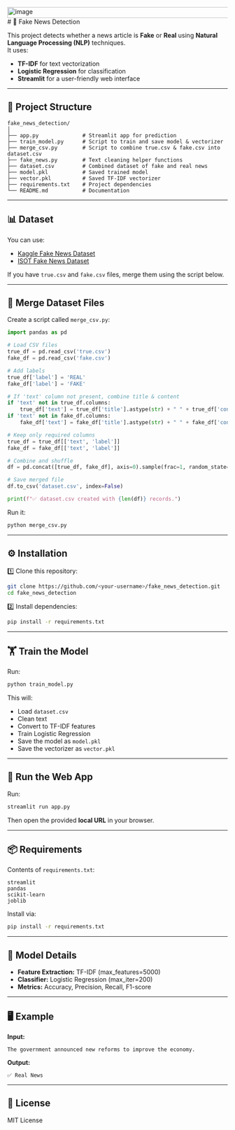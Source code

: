 <img width="696" height="25" alt="image" src="https://github.com/user-attachments/assets/fa634aa8-b70b-4095-b4f7-73bd83528e1f" /># 📰 Fake News Detection

This project detects whether a news article is **Fake** or **Real** using **Natural Language Processing (NLP)** techniques.  
It uses:
- **TF-IDF** for text vectorization  
- **Logistic Regression** for classification  
- **Streamlit** for a user-friendly web interface  

---

## 📂 Project Structure
```
fake_news_detection/
│
├── app.py              # Streamlit app for prediction
├── train_model.py      # Script to train and save model & vectorizer
├── merge_csv.py        # Script to combine true.csv & fake.csv into dataset.csv
├── fake_news.py        # Text cleaning helper functions
├── dataset.csv         # Combined dataset of fake and real news
├── model.pkl           # Saved trained model
├── vector.pkl          # Saved TF-IDF vectorizer
├── requirements.txt    # Project dependencies
└── README.md           # Documentation
```

---

## 📊 Dataset

You can use:
- [Kaggle Fake News Dataset](https://www.kaggle.com/c/fake-news/data)
- [ISOT Fake News Dataset](https://www.uvic.ca/engineering/ece/isot/datasets/index.php)

If you have `true.csv` and `fake.csv` files, merge them using the script below.

---

## 🔄 Merge Dataset Files

Create a script called `merge_csv.py`:

```python
import pandas as pd

# Load CSV files
true_df = pd.read_csv('true.csv')
fake_df = pd.read_csv('fake.csv')

# Add labels
true_df['label'] = 'REAL'
fake_df['label'] = 'FAKE'

# If 'text' column not present, combine title & content
if 'text' not in true_df.columns:
    true_df['text'] = true_df['title'].astype(str) + " " + true_df['content'].astype(str)
if 'text' not in fake_df.columns:
    fake_df['text'] = fake_df['title'].astype(str) + " " + fake_df['content'].astype(str)

# Keep only required columns
true_df = true_df[['text', 'label']]
fake_df = fake_df[['text', 'label']]

# Combine and shuffle
df = pd.concat([true_df, fake_df], axis=0).sample(frac=1, random_state=42).reset_index(drop=True)

# Save merged file
df.to_csv('dataset.csv', index=False)

print(f"✅ dataset.csv created with {len(df)} records.")
```

Run it:
```bash
python merge_csv.py
```

---

## ⚙️ Installation

1️⃣ Clone this repository:
```bash
git clone https://github.com/<your-username>/fake_news_detection.git
cd fake_news_detection
```

2️⃣ Install dependencies:
```bash
pip install -r requirements.txt
```

---

## 🏋️ Train the Model

Run:
```bash
python train_model.py
```
This will:
- Load `dataset.csv`
- Clean text
- Convert to TF-IDF features
- Train Logistic Regression
- Save the model as `model.pkl`
- Save the vectorizer as `vector.pkl`

---

## 🚀 Run the Web App

Run:
```bash
streamlit run app.py
```
Then open the provided **local URL** in your browser.

---

## 📦 Requirements

Contents of `requirements.txt`:
```
streamlit
pandas
scikit-learn
joblib
```
Install via:
```bash
pip install -r requirements.txt
```

---

## 🧠 Model Details

- **Feature Extraction:** TF-IDF (max_features=5000)
- **Classifier:** Logistic Regression (max_iter=200)
- **Metrics:** Accuracy, Precision, Recall, F1-score

---

## 🖥️ Example

**Input:**
```
The government announced new reforms to improve the economy.
```

**Output:**
```
✅ Real News
```

---

## 📜 License
MIT License
